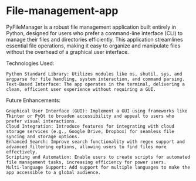 # File-management-app
PyFileManager is a robust file management application built entirely in Python, designed for users who prefer a command-line interface (CLI) to manage their files and directories efficiently. This application streamlines essential file operations, making it easy to organize and manipulate files without the overhead of a graphical user interface.

Technologies Used:

    Python Standard Library: Utilizes modules like os, shutil, sys, and argparse for file handling, system interaction, and command parsing.
    Text-Based Interface: The app operates in the terminal, delivering a clean, efficient user experience without requiring a GUI.


  Future Enhancements:

    Graphical User Interface (GUI): Implement a GUI using frameworks like Tkinter or PyQt to broaden accessibility and appeal to users who prefer visual interactions.
    Cloud Integration: Introduce features for integrating with cloud storage services (e.g., Google Drive, Dropbox) for seamless file syncing and storage options.
    Enhanced Search: Improve search functionality with regex support and advanced filtering options, allowing users to find files more effectively.
    Scripting and Automation: Enable users to create scripts for automated file management tasks, increasing efficiency for power users.
    Multi-language Support: Add support for multiple languages to make the app accessible to a global audience.
